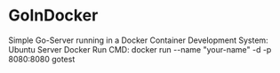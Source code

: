 # GoInDocker
Simple Go-Server running in a Docker Container
Development System: Ubuntu Server
Docker Run CMD: docker run --name "your-name" -d -p 8080:8080 gotest
